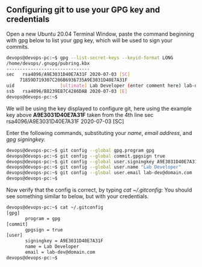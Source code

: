 
## Configuring git to use your GPG key and credentials

Open a new Ubuntu 20.04 Terminal Window, paste the command beginning with gpg below to list your gpg key, which will be used to sign your commits.

```bash
devops@devops-pc:~$ gpg --list-secret-keys --keyid-format LONG
/home/devops/.gnupg/pubring.kbx
-------------------------------
sec   rsa4096/A9E3031D40E7A31F 2020-07-03 [SC]
     71859D719307C206B6936735A9E3031D40E7A31F
uid                 [ultimate] Lab Developer (enter comment here) lab-dev@domain.com
ssb   rsa4096/B8239EB7C4286DAB 2020-07-03 [E]
devops@devops-pc:~$
```

We will be using the key displayed to configure git, here using the example key above **A9E3031D40E7A31F** taken from the 4th line sec rsa4096/A9E3031D40E7A31F 2020-07-03 [SC]

Enter the following commands, substituting your _name_, _email address_, and _gpg signingkey._

```bash
devops@devops-pc:~$ git config --global gpg.program gpg
devops@devops-pc:~$ git config --global commit.gpgsign true
devops@devops-pc:~$ git config --global user.signingkey A9E3031D40E7A31F
devops@devops-pc:~$ git config --global user.name "Lab Developer"
devops@devops-pc:~$ git config --global user.email lab-dev@domain.com
devops@devops-pc:~$
```

Now verify that the config is correct, by typing _cat ~/.gitconfig:_ You should see something similar to below, but with your credentials.

```bash
devops@devops-pc:~$ cat ~/.gitconfig
[gpg]
       program = gpg
[commit]
       gpgsign = true
[user]
       signingkey = A9E3031D40E7A31F
       name = Lab Developer
       email = lab-dev@domain.com
devops@devops-pc:~$
```
